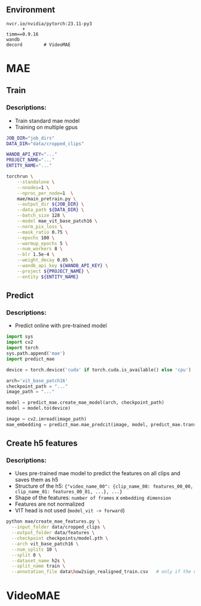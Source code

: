 

## Environment
```
nvcr.io/nvidia/pytorch:23.11-py3
      +
timm==0.9.16
wandb
decord        # VideoMAE
```

# MAE
## Train
### Descriptions:
 - Train standard mae model
 - Training on multiple gpus

```bash
JOB_DIR="job_dirs"
DATA_DIR="data/cropped_clips"

WANDB_API_KEY="..."
PROJECT_NAME="..."
ENTITY_NAME="..."

torchrun \
    --standalone \
    --nnodes=1 \
    --nproc_per_node=1  \
    mae/main_pretrain.py \
    --output_dir ${JOB_DIR} \
    --data_path ${DATA_DIR} \
    --batch_size 128 \
    --model mae_vit_base_patch16 \
    --norm_pix_loss \
    --mask_ratio 0.75 \
    --epochs 100 \
    --warmup_epochs 5 \
    --num_workers 8 \
    --blr 1.5e-4 \
    --weight_decay 0.05 \
    --wandb_api_key ${WANDB_API_KEY} \
    --project ${PROJECT_NAME} \
    --entity ${ENTITY_NAME}
```

## Predict
### Descriptions:
 - Predict online with pre-trained model

```Python
import sys
import cv2
import torch
sys.path.append('mae')
import predict_mae

device = torch.device('cuda' if torch.cuda.is_available() else 'cpu')

arch='vit_base_patch16'
checkpoint_path = "..."
image_path = "..."

model = predict_mae.create_mae_model(arch, checkpoint_path)
model = model.to(device)

image = cv2.imread(image_path)
mae_embedding = predict_mae.mae_predcit(image, model, predict_mae.transform_mae, device)
```

## Create h5 features
### Descriptions:
 - Uses pre-trained mae model to predict the features on all clips and saves them as h5
 - Structure of the h5: `{"video_name_00": {clip_name_00: features_00_00, clip_name_01: features_00_01, ...}, ...}`
 - Shape of the features: `number of frames` x `embedding dimension`
 - Features are not normalized
 - VIT head is not used (`model_vit -> forward`)

```bash
python mae/create_mae_features.py \
  --input_folder data/cropped_clips \
  --output_folder data/features \
  --checkpoint checkpoints/model.pth \
  --arch vit_base_patch16 \
  --num_splits 10 \
  --split 0 \
  --dataset_name h2s \
  --split_name train \
  --annotation_file data\how2sign_realigned_train.csv   # only if the name is in bad format
```



# VideoMAE

















